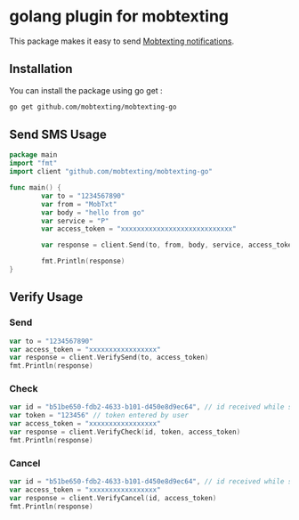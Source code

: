 # golang plugin for mobtexting

This package makes it easy to send [Mobtexting notifications](https://mobtexting.com).

## Installation

You can install the package using go get :

``` bash
go get github.com/mobtexting/mobtexting-go
```

## Send SMS Usage

```go
package main
import "fmt"
import client "github.com/mobtexting/mobtexting-go"

func main() {
        var to = "1234567890"
        var from = "MobTxt"
        var body = "hello from go"
        var service = "P"
        var access_token = "xxxxxxxxxxxxxxxxxxxxxxxxxxxx"

        var response = client.Send(to, from, body, service, access_token)

	    fmt.Println(response)
}

```

## Verify Usage
### Send
```go
var to = "1234567890"
var access_token = "xxxxxxxxxxxxxxxxx"
var response = client.VerifySend(to, access_token)
fmt.Println(response)
```

### Check
```go
var id = "b51be650-fdb2-4633-b101-d450e8d9ec64", // id received while sending
var token = "123456" // token entered by user
var access_token = "xxxxxxxxxxxxxxxxx"
var response = client.VerifyCheck(id, token, access_token)
fmt.Println(response)
```

### Cancel
```go
var id = "b51be650-fdb2-4633-b101-d450e8d9ec64", // id received while sending
var access_token = "xxxxxxxxxxxxxxxxx"
var response = client.VerifyCancel(id, access_token)
fmt.Println(response)
```
